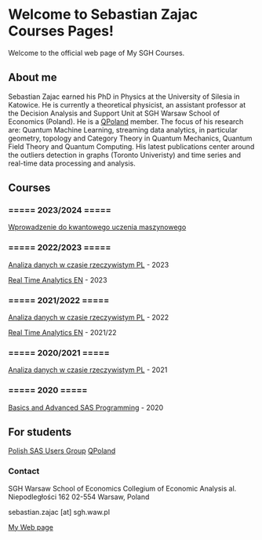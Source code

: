 # Welcome to Sebastian Zajac Courses Pages!

Welcome to the official web page of My SGH Courses.

## About me

Sebastian Zajac earned his PhD in Physics at the University of Silesia in Katowice. He is currently a theoretical physicist, an assistant professor at the Decision Analysis and Support Unit at SGH Warsaw School of Economics (Poland). He is a [QPoland](https://qworld.net/qpoland/) member. The focus of his research are: Quantum Machine Learning, streaming data analytics, in particular geometry, topology and Category Theory in Quantum Mechanics, Quantum Field Theory and Quantum Computing. His latest publications center around the outliers detection in graphs (Toronto Univeristy) and time series and real-time data processing and analysis.


## Courses

### ===== 2023/2024 =====

[Wprowadzenie do kwantowego uczenia maszynowego](https://sebkaz-teaching.github.io/intro_to_qml/)

### ===== 2022/2023 =====
[Analiza danych w czasie rzeczywistym PL](https://sebkaz-teaching.github.io/RTA_2023/) -  2023

[Real Time Analytics EN](https://sebkaz-teaching.github.io/RTA_2023EN/) - 2023

### ===== 2021/2022 =====

[Analiza danych w czasie rzeczywistym PL](https://sebkaz-teaching.github.io/RTA_summer2022/) -  2022

[Real Time Analytics EN](https://sebkaz-teaching.github.io/RealTimeEN/) -  2021/22


### ===== 2020/2021 =====

[Analiza danych w czasie rzeczywistym PL](https://sebkaz-teaching.github.io/RealTime/) - 2021


### ===== 2020 =====

[Basics and Advanced SAS Programming](https://sebkaz-teaching.github.io/ProgramowanieSAS/index.html) - 2020 

## For students

[Polish SAS Users Group](http://polsug.com/PolSUG_intro.pdf)
[QPoland](https://qworld.net/qpoland/)

### Contact

SGH Warsaw School of Economics 
Collegium of Economic Analysis 
al. Niepodległości 162 
02-554 Warsaw, Poland 

sebastian.zajac [at] sgh.waw.pl

[My Web page](https://sebastianzajac.pl)
